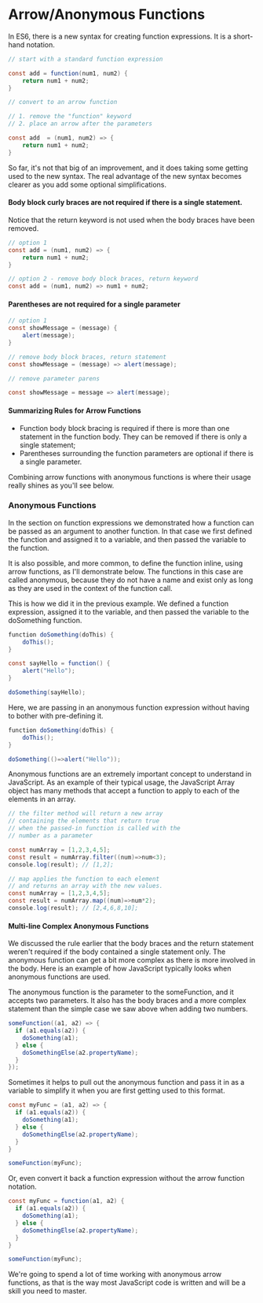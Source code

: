 # Arrow/Anonymous Functions

In ES6, there is a new syntax for creating function expressions. It is a short-hand notation.

```csharp
// start with a standard function expression

const add = function(num1, num2) {
    return num1 + num2;
}

// convert to an arrow function

// 1. remove the "function" keyword
// 2. place an arrow after the parameters

const add  = (num1, num2) => {
    return num1 + num2;
}
```

So far, it's not that big of an improvement, and it does taking some getting used to the new syntax. The real advantage of the new syntax becomes clearer as you add some optional simplifications.

#### Body block curly braces are not required if there is a single statement.

Notice that the return keyword is not used when the body braces have been removed.

```csharp
// option 1
const add = (num1, num2) => {
    return num1 + num2;
}

// option 2 - remove body block braces, return keyword
const add = (num1, num2) => num1 + num2;


```

#### Parentheses are not required for a single parameter

```csharp
// option 1
const showMessage = (message) {
    alert(message);
}

// remove body block braces, return statement
const showMessage = (message) => alert(message);

// remove parameter parens

const showMessage = message => alert(message);

```

#### Summarizing Rules for Arrow Functions

* Function body block bracing is required if there is more than one statement in the function body. They can be removed if there is only a single statement;
* Parentheses surrounding the function parameters are optional if there is a single parameter.

Combining arrow functions with anonymous functions is where their usage really shines as you'll see below.

### Anonymous Functions

In the section on function expressions we demonstrated how a function can be passed as an argument to another function. In that case we first defined the function and assigned it to a variable, and then passed the variable to the function.

It is also possible, and more common, to define the function inline, using arrow functions, as I'll demonstrate below. The functions in this case are called anonymous, because they do not have a name and exist only as long as they are used in the context of the function call.

This is how we did it in the previous example. We defined a function expression, assigned it to the variable, and then passed the variable to the doSomething function.

```csharp
function doSomething(doThis) {
    doThis();
}

const sayHello = function() {
    alert("Hello");
}

doSomething(sayHello);
```

Here, we are passing in an anonymous function expression without having to bother with pre-defining it.

```csharp
function doSomething(doThis) {
    doThis();
}

doSomething(()=>alert("Hello"));
```

Anonymous functions are an extremely important concept to understand in JavaScript.  As an example of their typical usage, the JavaScript Array object has many methods that accept a function to apply to each of the elements in an array.

```csharp
// the filter method will return a new array
// containing the elements that return true
// when the passed-in function is called with the
// number as a parameter

const numArray = [1,2,3,4,5];
const result = numArray.filter((num)=>num<3);
console.log(result); // [1,2];
```

```csharp
// map applies the function to each element
// and returns an array with the new values.
const numArray = [1,2,3,4,5];
const result = numArray.map((num)=>num*2);
console.log(result); // [2,4,6,8,10];
```

#### Multi-line Complex Anonymous Functions

We discussed the rule earlier that the body braces and the return statement weren't required if the body contained a single statement only. The anonymous function can get a bit more complex as there is more involved in the body. Here is an example of how JavaScript typically looks when anonymous functions are used.

The anonymous function is the parameter to the someFunction, and it accepts two parameters. It also has the body braces and a more complex statement than the simple case we saw above when adding two numbers.

```csharp
someFunction((a1, a2) => {
  if (a1.equals(a2)) {
    doSomething(a1);
  } else {
    doSomethingElse(a2.propertyName);
  }
});
```

Sometimes it helps to pull out the anonymous function and pass it in as a variable to simplify it when you are first getting used to this format.

```csharp
const myFunc = (a1, a2) => {
  if (a1.equals(a2)) {
    doSomething(a1);
  } else {
    doSomethingElse(a2.propertyName);
  }
}

someFunction(myFunc);
```

Or, even convert it back a function expression without the arrow function notation.

```csharp
const myFunc = function(a1, a2) {
  if (a1.equals(a2)) {
    doSomething(a1);
  } else {
    doSomethingElse(a2.propertyName);
  }
}

someFunction(myFunc);
```

We're going to spend a lot of time working with anonymous arrow functions, as that is the way most JavaScript code is written and will be a skill you need to master.

